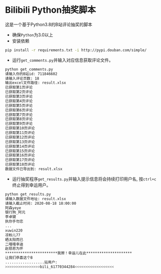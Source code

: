 # Bilibili Python抽奖脚本
这是一个基于Python3.8的B站评论抽奖的脚本
* 确保`Python`为3.0以上
* 安装依赖
```bash
pip install -r requirements.txt -i http://pypi.douban.com/simple/
``` 
* 运行`get_comments.py`并输入对应信息获取评论文件。
```bash
python get_comments.py
请输入你的B站id: 711846602
请输入评论页数: 18
输出excel文件路径: result.xlsx
已获取第1页评论
已获取第2页评论
已获取第3页评论
已获取第4页评论
已获取第5页评论
已获取第6页评论
已获取第7页评论
已获取第8页评论
已获取第9页评论
已获取第10页评论
已获取第11页评论
已获取第12页评论
已获取第13页评论
已获取第14页评论
已获取第15页评论
已获取第16页评论
已获取第17页评论
已获取第18页评论
数据文件已导出到: result.xlsx
```
* 运行抽奖程序`get_results.py`并输入提示信息将会持续打印用户名, 按`ctrl+c`终止得到幸运用户。
```bash
python get_results.py
请输入数据文件地址: result.xlsx
请输入截止时间: 2020-08-18 18:00:00
阿森yeye
银行狗_阿元
李卓键
执你手勿恋
...
xuwin220
凉粉儿77
晒太阳而已
二嘻嘻幸迪
赵慈悲为怀
************************我擦！幸运儿在此*********************
让我们恭喜这个B
..................站用户:
>>>>>>>>>>>>>>>>bili_61770344284<<<<<<<<<<<<<<<<<<
```